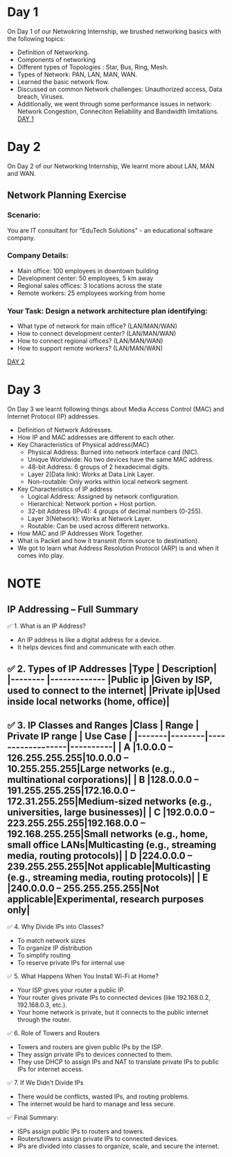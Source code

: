 # Day 1
On Day 1 of our Netwokring Internship, we brushed networking basics with the following topics:

- Definition of Networking.
- Components of networking
- Different types of Topologies : Star, Bus, Ring, Mesh.
- Types of Network: PAN, LAN, MAN, WAN.
- Learned the basic network flow.
- Discussed on common Network challenges: Unauthorized access, Data breach, Viruses.
- Additionally, we went through some performance issues in network: Network Congestion, Conneciton Reliability and Bandwidth limitations.  
[DAY 1](https://claude.ai/public/artifacts/e92959cb-3269-4546-b97d-e5dcd0aee458)
# Day 2
On Day 2 of our Networking Internship, We learnt more about LAN, MAN and WAN.  
## Network Planning Exercise  
### Scenario: 
You are IT consultant for "EduTech Solutions" - an educational software company.

### Company Details:
- Main office: 100 employees in downtown building
- Development center: 50 employees, 5 km away
- Regional sales offices: 3 locations across the state
- Remote workers: 25 employees working from home
### Your Task: Design a network architecture plan identifying:
- What type of network for main office? (LAN/MAN/WAN)
- How to connect development center? (LAN/MAN/WAN)
- How to connect regional offices? (LAN/MAN/WAN)
- How to support remote workers? (LAN/MAN/WAN)
  
[DAY 2](https://claude.ai/public/artifacts/f4b54e55-0e65-4185-8eb1-4ecbebbdf880)  

# Day 3  
On Day 3 we learnt following things about Media Access Control (MAC) and Internet Protocol (IP) addresses.  
- Definition of Network Addresses. 
- How IP and MAC addresses are different to each other.
- Key Characteristics of Physical address(MAC)
     * Physical Address: Burned into network interface card (NIC).
     * Unique Worldwide: No two devices have the same MAC address.
     * 48-bit Address: 6 groups of 2 hexadecimal digits.
     * Layer 2(Data link): Works at Data Link Layer.
     * Non-routable: Only works within local network segment.
 - Key Characteristics of IP address
     * Logical Address: Assigned by network configuration.
     * Hierarchical: Network portion + Host portion.
     * 32-bit Address (IPv4): 4 groups of decimal numbers (0-255).
     * Layer 3(Network): Works at Network Layer.
     * Routable: Can be used across different networks.
  - How MAC and IP Addresses Work Together.
  - What is Packet and how it transmit (form source to destination).
  - We got to learn what Address Resolution Protocol (ARP) is and when it comes into play.
    
# NOTE  
## IP Addressing – Full Summary
✅ 1. What is an IP Address?
- An IP address is like a digital address for a device.
- It helps devices find and communicate with each other.

✅ 2. Types of IP Addresses
|Type      | Description|
|--------  |-------------
|Public ip |Given by ISP, used to connect to the internet|
|Private ip|Used inside local networks (home, office)| 
---------------------------------------------------------

✅ 3. IP Classes and Ranges
|Class  | Range  | Private IP range | Use Case |
|-------|--------|------------------|----------|
| A     |1.0.0.0 – 126.255.255.255|10.0.0.0 – 10.255.255.255|Large networks (e.g., multinational corporations)|
| B     |128.0.0.0 – 191.255.255.255|172.16.0.0 – 172.31.255.255|Medium-sized networks (e.g., universities, large businesses)|
| C     |192.0.0.0 – 223.255.255.255|192.168.0.0 – 192.168.255.255|Small networks (e.g., home, small office LANs|Multicasting (e.g., streaming media, routing protocols)|
| D     |224.0.0.0 – 239.255.255.255|Not applicable|Multicasting (e.g., streaming media, routing protocols)|
| E     |240.0.0.0 – 255.255.255.255|Not applicable|Experimental, research purposes only|
---------------------------------------------------------------------------------------------------------

✅ 4. Why Divide IPs into Classes?
- To match network sizes
- To organize IP distribution
- To simplify routing
- To reserve private IPs for internal use

✅ 5. What Happens When You Install Wi-Fi at Home?
- Your ISP gives your router a public IP.
- Your router gives private IPs to connected devices (like 192.168.0.2, 192.168.0.3, etc.).
- Your home network is private, but it connects to the public internet through the router.

✅ 6. Role of Towers and Routers
- Towers and routers are given public IPs by the ISP.
- They assign private IPs to devices connected to them.
- They use DHCP to assign IPs and NAT to translate private IPs to public IPs for internet access.

✅ 7. If We Didn’t Divide IPs
- There would be conflicts, wasted IPs, and routing problems.
- The internet would be hard to manage and less secure.


✅ Final Summary:
- ISPs assign public IPs to routers and towers.
- Routers/towers assign private IPs to connected devices.
- IPs are divided into classes to organize, scale, and secure the internet.
             
